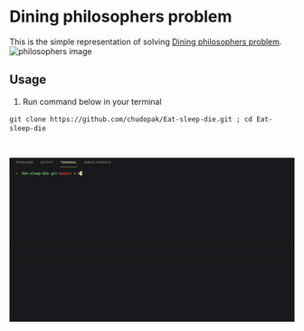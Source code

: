 # Dining philosophers problem
This is the simple representation of solving [Dining philosophers problem](https://en.wikipedia.org/wiki/Dining_philosophers_problem).<br/>
![philosophers image](https://adit.io/imgs/dining_philosophers/happy_and_sad.png)

## Usage
1. Run command below in your terminal<br/>
```
git clone https://github.com/chudopak/Eat-sleep-die.git ; cd Eat-sleep-die
```
<br/>

![philo](./philo.gif)